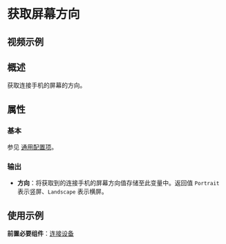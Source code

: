 # 获取屏幕方向

## 视频示例

## 概述

获取连接手机的屏幕的方向。

## 属性

### 基本

参见 [通用配置项](../Appendix/CommonConfigurationItems.md)。

### 输出

- **方向**：将获取到的连接手机的屏幕方向值存储至此变量中。返回值 `Portrait` 表示竖屏、`Landscape` 表示横屏。

## 使用示例

**前置必要组件**：[连接设备](../PhoneAutomation/MobileConnect.md)
